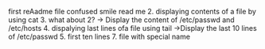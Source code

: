 first reAadme file
confused smile read me
2. displaying contents of a file by using cat
3. what about 2? -> Display the content of /etc/passwd and /etc/hosts
4. dispalying last lines ofa file using tail ->Display the last 10 lines of /etc/passwd
5. first ten lines
7. file with special name
